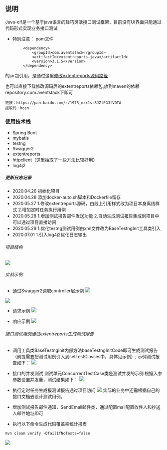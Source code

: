 ## 说明
Java-elf是一个基于java语言的轻巧灵活接口测试框架，目前没有UI界面只能通过代码形式实现业务接口测试
- 特别注意：
pom文件
```
        <dependency>
            <groupId>com.aventstack</groupId>
            <artifactId>extentreports-java</artifactId>
            <version>3.1.5</version>
        </dependency>
```
的jar包引用，是通过这里[修改extentreports源码路径](https://github.com/rootczy/extentreports)

也可以直接下载修改源码后的extentreports依赖包,放到maven的依赖repository.com.aventstack下即可
```
链接：https://pan.baidu.com/s/197R_mzx1sr8JZlEGJfVOTA 
提取码：hosn 
```

### 使用技术栈

- Spring Boot 
- mybatis
- testng
- Swagger2
- extentreports
- httpclient（这里抽取了一些方法比较好用）
- log4j2

##### 更新日志记录
- 2020.04.26 初始化项目
- 2020.04.28 添加docker-auto.sh脚本和Dockerfile留存
- 2020.05.27 1.修改extentreports源码，由线上引用样式改为项目本身离线样式
             2.增加定时任务执行用例
- 2020.05.28 1.增加测试报告邮件发送功能
             2.自动生成测试报告集成到项目中可以通过项目直接访问
- 2020.05.29 1.优化testng测试用例由xml文件改为BaseTestngInit工具类引入
- 2020.07.01 1.引入log4j2优化日志输出
             
###### 项目结构
![](https://upload-images.jianshu.io/upload_images/16753854-0e897d6647a42a5a.png?imageMogr2/auto-orient/strip%7CimageView2/2/w/1240)

###### 实战示例
- 通过Swagger2调取controller层示例
![](https://upload-images.jianshu.io/upload_images/16753854-e239c05f3564353b.png?imageMogr2/auto-orient/strip%7CimageView2/2/w/1240)

 ![](https://upload-images.jianshu.io/upload_images/16753854-c3e270a0b7dcb0ee.png?imageMogr2/auto-orient/strip%7CimageView2/2/w/1240)

- 请求示例
![](https://upload-images.jianshu.io/upload_images/16753854-4432d0d4eb1bf723.png?imageMogr2/auto-orient/strip%7CimageView2/2/w/1240)

- 响应示例
![](https://upload-images.jianshu.io/upload_images/16753854-a8f059d6b571d518.png?imageMogr2/auto-orient/strip%7CimageView2/2/w/1240)

###### 接口测试用例通过extentreports生成测试报告
- 调用工具类BaseTestngInit内部方法baseTestngInitCode即可生成测试报告（前提需要把测试用例引入到setTestClasses中，具体见示例）;
示例测试报告如下：
![](https://upload-images.jianshu.io/upload_images/16753854-e0595fd9f2e982b6.png?imageMogr2/auto-orient/strip%7CimageView2/2/w/1240)
- 接口的并发测试
测试单元ConcurrentTestCase类是测试并发的示例
根据入参参数设置并发量，测试结果如下：
![](https://upload-images.jianshu.io/upload_images/16753854-40827876db033744.png?imageMogr2/auto-orient/strip%7CimageView2/2/w/1240)

- 执行定时任务生成报测试报告通过项目访问
![](https://upload-images.jianshu.io/upload_images/16753854-c2fd17fc6c3546ad.png?imageMogr2/auto-orient/strip%7CimageView2/2/w/1240)
实际的业务中还需根据自己的接口文档去设计测试用例。

- 增加测试报告邮件通知，SendEmail邮件类，通过配置mail配置收件人和抄送人邮件地址即可

- 执行以下命令生成代码覆盖率统计报表

```
mvn clean verify -DfailIfNoTests=false
```
![](https://upload-images.jianshu.io/upload_images/16753854-147dbb2b1173cc8c.png?imageMogr2/auto-orient/strip%7CimageView2/2/w/1240)






